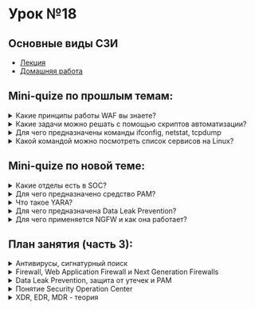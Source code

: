 # Урок №18
## Основные виды СЗИ

* [Лекция](19_szi.pdf)
* [Домашняя работа](HW19.md)


## Mini-quize по прошлым темам:

<details>
  <summary>Какие принципы работы WAF вы знаете?</summary>
<br>
WAF (Web Application Firewall) — это брандмауэр для веб-приложений, который защищает веб-сайты и приложения от специфических атак, таких как SQL-инъекции, межсайтовый скриптинг (XSS) и другие угрозы.

Основные принципы работы WAF:
- **Сигнатурный анализ:** WAF проверяет трафик на наличие известных шаблонов вредоносных запросов (сигнатур). Если запрос совпадает с шаблоном угрозы, он блокируется.
- **Поведенческий анализ:** WAF отслеживает аномалии в поведении трафика, например, резкое увеличение запросов с одного IP, что может указывать на атаку.
- **Фильтрация по правилам:** Администратор может вручную настроить правила, которые будут блокировать или разрешать определённые типы запросов.

WAF может быть размещён на уровне сети или на сервере, и он полезен для предотвращения распространённых атак на веб-приложения.

---

</details>

<details>
  <summary>Какие задачи можно решать с помощью скриптов автоматизации?</summary>
<br>
Скрипты автоматизации помогают выполнять рутинные и повторяющиеся задачи быстрее и эффективнее.

Скрипты можно использовать для:
- **Резервного копирования:** Создание копий данных по расписанию.
- **Мониторинга систем:** Автоматическое отслеживание ресурсов (памяти, дисков) и состояния системы.
- **Управления пользователями:** Создание учётных записей, обновление паролей и настройка прав доступа.
- **Управления сетью:** Конфигурирование сетевых параметров и проверка сетевого подключения.
- **Проверки безопасности:** Запуск сканеров уязвимостей, проверка логов на подозрительные действия.

Скрипты позволяют автоматизировать множество задач, которые обычно требуют много времени, что делает их незаменимыми в администрировании и ИТ-безопасности.

---

</details>

<details>
  <summary>Для чего предназначены команды ifconfig, netstat, tcpdump</summary>
<br>
Эти команды — полезные инструменты для сетевого администрирования в Linux.

- **ifconfig:** Отображает информацию о конфигурации сетевых интерфейсов (например, IP-адреса, маски подсетей). Её часто используют для настройки сетевых параметров.
- **netstat:** Показывает активные соединения, порты, маршруты и сетевую статистику. Полезна для мониторинга подключения и диагностики сетевых проблем.
- **tcpdump:** Перехватывает и анализирует сетевые пакеты. Её можно использовать для детального анализа сетевого трафика и выявления подозрительных пакетов.

Эти команды помогают отслеживать и управлять сетевыми соединениями, а также выявлять и устранять проблемы с сетью.

---

</details>

<details>
  <summary>Какой командой можно посмотреть список сервисов на Linux?</summary>
<br>
Список активных сервисов в Linux можно посмотреть командой:

```shell
systemctl list-units --type=service
```

Эта команда показывает активные сервисы и их статусы, что удобно для мониторинга работы системных служб.

Также, для более старых систем можно использовать команду:
```shell
service --status-all
```

Эта команда выводит список всех сервисов и их состояния.

---

</details>


## Mini-quize по новой теме:

<details>
  <summary>Какие отделы есть в SOC?</summary>
<br>
SOC (Security Operations Center) — это центр безопасности, который следит за защитой компании от киберугроз. 

Основные отделы SOC:
- **Аналитики безопасности (Security Analysts):** Первичная защита, мониторинг и расследование инцидентов.
- **Операторы (Security Engineers):** Настраивают системы безопасности, управляют инфраструктурой.
- **Группа реагирования на инциденты (Incident Response Team):** Отвечают за анализ и устранение угроз.
- **Команда управления уязвимостями (Vulnerability Management Team):** Проводят сканирование и исправление уязвимостей.
- **Разработчики и архитекторы безопасности:** Обеспечивают защиту на уровне архитектуры сети и приложений.

Эти отделы работают вместе, чтобы обнаруживать и предотвращать атаки.

---

</details>

<details>
  <summary>Для чего предназначено средство PAM?</summary>
<br>
PAM (Pluggable Authentication Modules) — это система модулей для настройки аутентификации в Linux.

PAM даёт гибкие возможности для управления доступом к системе, например:
- Требовать дополнительные проверки для входа в систему.
- Настроить двухфакторную аутентификацию.
- Ограничивать доступ по IP или времени суток.

С помощью PAM администраторы могут задавать строгие правила для безопасности и ограничивать доступ к системе.

---

</details>

<details>
  <summary>Что такое YARA?</summary>
<br>
YARA — это инструмент для обнаружения вредоносных программ на основе определённых правил.

С помощью YARA можно написать правила, которые описывают шаблоны вредоносного кода. YARA сканирует файлы и ищет совпадения по этим шаблонам, что позволяет находить вредоносное ПО по его характеристикам, а не только по конкретным сигнатурам.

YARA используется во многих антивирусах и системах кибербезопасности для детального анализа файлов.

---

</details>

<details>
  <summary>Для чего предназначена Data Leak Prevention?</summary>
<br>
Data Leak Prevention (DLP) — это технологии, которые помогают предотвращать утечки данных.

DLP мониторит и блокирует передачу конфиденциальной информации, такую как файлы с персональными данными или коммерческой тайной. Например, если сотрудник попытается отправить защищённый документ по электронной почте за пределы компании, DLP может заблокировать это действие и уведомить администратора.

Это важный инструмент для предотвращения несанкционированного обмена конфиденциальными данными.

---

</details>

<details>
  <summary>Для чего применяется NGFW и как она работает?</summary>
<br>
NGFW (Next-Generation Firewall) — это "брандмауэр нового поколения", который объединяет функции традиционного брандмауэра с возможностями для улучшенной безопасности.

В отличие от стандартных брандмауэров, NGFW может:
- Отслеживать трафик на уровне приложений (например, блокировать доступ к вредоносным сайтам).
- Распознавать и блокировать сложные угрозы, такие как эксплойты.
- Работать в связке с другими средствами безопасности, например, с системами предотвращения вторжений (IPS).

NGFW используется для более точного управления доступом и защиты от сложных атак.

---

</details>


## План занятия (часть 3):

<details>
  <summary>Антивирусы, сигнатурный поиск</summary>
<br>
Антивирусы — это программы, которые обнаруживают и удаляют вредоносное ПО. Сигнатурный поиск — это один из методов обнаружения, при котором антивирус ищет в файлах известные сигнатуры (шаблоны) вредоносного кода.

Когда антивирус обнаруживает файл с известной сигнатурой вируса, он блокирует или удаляет его. Этот метод эффективен для обнаружения известных угроз, но может быть менее эффективен против новых или модифицированных вирусов.

---

</details>

<details>
  <summary>Firewall, Web Application Firewall и Next Generation Firewalls</summary>
<br>
Брандмауэры (Firewalls) — это системы, которые блокируют несанкционированный доступ к сети, защищая устройства и данные.

- **Firewall:** Фильтрует трафик на уровне сети.
- **WAF (Web Application Firewall):** Защищает веб-приложения от угроз, например, SQL-инъекций и XSS.
- **NGFW (Next Generation Firewall):** Более продвинутый брандмауэр, который может блокировать сложные атаки, отслеживать трафик приложений и работать с другими средствами безопасности.

Эти средства играют ключевую роль в сетевой защите и предотвращении угроз.

---

</details>

<details>
  <summary>Data Leak Prevention, защита от утечек и PAM</summary>
<br>
Data Leak Prevention (DLP) — это технология, предотвращающая утечки данных, которая мониторит и ограничивает передачу конфиденциальной информации.

PAM (Pluggable Authentication Modules) — это система аутентификации, позволяющая создавать правила для доступа в системе и добавлять дополнительные проверки для безопасности.

Оба этих средства помогают контролировать доступ к данным и защищать от случайных или намеренных утечек информации.

---

</details>

<details>
  <summary>Понятие Security Operation Center</summary>
<br>
Security Operation Center (SOC) — это команда экспертов по кибербезопасности, которая круглосуточно отслеживает и защищает сети и данные компании. 

SOC включает различные отделы: аналитики безопасности, инженеры, группа реагирования на инциденты, специалисты по управлению уязвимостями и архитекторы безопасности. Каждый отдел в SOC выполняет свои задачи, но все они работают вместе, чтобы своевременно обнаруживать и предотвращать киберугрозы.

---

</details>

<details>
  <summary>XDR, EDR, MDR - теория</summary>
<br>
XDR (Extended Detection and Response), EDR (Endpoint Detection and Response) и MDR (Managed Detection and Response) — это различные методы и системы для обнаружения угроз и реагирования на них.

- **EDR:** Сосредоточен на обнаружении угроз на конечных точках (например, компьютерах сотрудников) и анализе данных об атаках.
- **XDR:** Объединяет информацию из различных источников (конечные точки, сеть, почта) для более комплексного анализа.
- **MDR:** Включает управляемые услуги по обнаружению и реагированию, где сторонние специалисты помогают мониторить и реагировать на угрозы.

Эти технологии помогают компаниям лучше понимать и защищаться от угроз.

---

</details>
